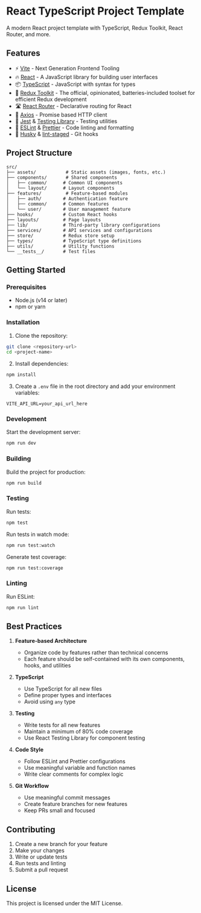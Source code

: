 # React TypeScript Project Template

A modern React project template with TypeScript, Redux Toolkit, React Router, and more.

## Features

- ⚡️ [Vite](https://vitejs.dev/) - Next Generation Frontend Tooling
- 🔥 [React](https://reactjs.org/) - A JavaScript library for building user interfaces
- 📦 [TypeScript](https://www.typescriptlang.org/) - JavaScript with syntax for types
- 🎨 [Redux Toolkit](https://redux-toolkit.js.org/) - The official, opinionated, batteries-included toolset for efficient Redux development
- 🛣️ [React Router](https://reactrouter.com/) - Declarative routing for React
- 📡 [Axios](https://axios-http.com/) - Promise based HTTP client
- 🧪 [Jest](https://jestjs.io/) & [Testing Library](https://testing-library.com/) - Testing utilities
- 💅 [ESLint](https://eslint.org/) & [Prettier](https://prettier.io/) - Code linting and formatting
- 🐶 [Husky](https://typicode.github.io/husky/) & [lint-staged](https://github.com/okonet/lint-staged) - Git hooks

## Project Structure

```
src/
├── assets/           # Static assets (images, fonts, etc.)
├── components/       # Shared components
│   ├── common/      # Common UI components
│   └── layout/      # Layout components
├── features/         # Feature-based modules
│   ├── auth/        # Authentication feature
│   ├── common/      # Common features
│   └── user/        # User management feature
├── hooks/           # Custom React hooks
├── layouts/         # Page layouts
├── lib/             # Third-party library configurations
├── services/        # API services and configurations
├── store/           # Redux store setup
├── types/           # TypeScript type definitions
├── utils/           # Utility functions
└── __tests__/       # Test files
```

## Getting Started

### Prerequisites

- Node.js (v14 or later)
- npm or yarn

### Installation

1. Clone the repository:

```bash
git clone <repository-url>
cd <project-name>
```

2. Install dependencies:

```bash
npm install
```

3. Create a `.env` file in the root directory and add your environment variables:

```env
VITE_API_URL=your_api_url_here
```

### Development

Start the development server:

```bash
npm run dev
```

### Building

Build the project for production:

```bash
npm run build
```

### Testing

Run tests:

```bash
npm test
```

Run tests in watch mode:

```bash
npm run test:watch
```

Generate test coverage:

```bash
npm run test:coverage
```

### Linting

Run ESLint:

```bash
npm run lint
```

## Best Practices

1. **Feature-based Architecture**

   - Organize code by features rather than technical concerns
   - Each feature should be self-contained with its own components, hooks, and utilities

2. **TypeScript**

   - Use TypeScript for all new files
   - Define proper types and interfaces
   - Avoid using `any` type

3. **Testing**

   - Write tests for all new features
   - Maintain a minimum of 80% code coverage
   - Use React Testing Library for component testing

4. **Code Style**

   - Follow ESLint and Prettier configurations
   - Use meaningful variable and function names
   - Write clear comments for complex logic

5. **Git Workflow**
   - Use meaningful commit messages
   - Create feature branches for new features
   - Keep PRs small and focused

## Contributing

1. Create a new branch for your feature
2. Make your changes
3. Write or update tests
4. Run tests and linting
5. Submit a pull request

## License

This project is licensed under the MIT License.

